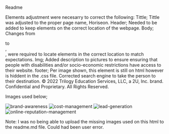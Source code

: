 Readme

Elements adjustment were necesarry to correct the following:
Tittle; Tittle was adjusted to the proper page name, Horiseon.
Header; Needed to be added to keep elements on the correct location of the webpage.
Body; Changes from <div> to <section>, <aside>, were required to locate elements in the correct location to match expectations.
Img; Added description to pictures to ensure ensuring that people with disabilities and/or socio-economic restrictions have access to their website.
footer; Per image shown, this element is still on html however is hiddent in the .css file.
Corrected search engine to take the person to their destination.
© 2022 Trilogy Education Services, LLC, a 2U, Inc. brand. Confidential and Proprietary. All Rights Reserved.

  Images used below;
 
![brand-awareness](https://user-images.githubusercontent.com/106676739/173859966-c8cc1bd7-b606-499b-b5dc-f1d6a2b17448.png)
![cost-management](https://user-images.githubusercontent.com/106676739/173859984-b6845bf8-0f5d-4f45-bd6c-7c3d23c279ec.png)
![lead-generation](https://user-images.githubusercontent.com/106676739/173860022-c1dbbeed-b0a6-49ea-a29c-6037e5f63d7b.png)
![online-reputation-management](https://user-images.githubusercontent.com/106676739/173860043-1472a5df-88f7-4f14-b3b7-ce21a24db3e5.jpg)

  Note: I was no being able to upload the missing images used on this html to the readme.md file. Could had been user error.

